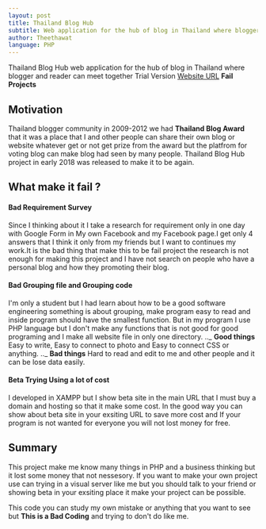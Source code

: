 ```yaml
---
layout: post
title: Thailand Blog Hub
subtitle: Web application for the hub of blog in Thailand where blogger and reader can meet together.
author: Theethawat
language: PHP
---
```


Thailand Blog Hub web application for the hub of blog in Thailand where blogger and reader can meet together Trial Version
[Website URL](http://dev.theethawatspace.in.th/thailandbloghub)
**Fail Projects**

## Motivation

Thailand blogger community in 2009-2012 we had **Thailand Blog Award** that it was a place that I and other people can share their own blog or website whatever get or not get prize from the award but the platfrom for voting blog can make blog had seen by many people. Thailand Blog Hub project in early 2018 was released to make it to be again.

## What make it fail ?

#### Bad Requirement Survey

Since I thinking about it I take a research for requirement only in one day with Google Form in My own Facebook and my Facebook page.I get only 4 answers that I think it only from my friends but I want to continues my work.It is the bad thing that make this to be fail project the research is not enough for making this project and I have not search on people who have a personal blog and how they promoting their blog.

#### Bad Grouping file and Grouping code

I'm only a student but I had learn about how to be a good software engineering something is about grouping, make program easy to read and inside program should have the smallest function. But in my program I use PHP language but I don't make any functions that is not good for good programing and I make all website file in only one directory.
.._ **Good things** Easy to write, Easy to connect to photo and Easy to connect CSS or anything.
.._ **Bad things** Hard to read and edit to me and other people and it can be lose data easily.

#### Beta Trying Using a lot of cost

I developed in XAMPP but I show beta site in the main URL that I must buy a domain and hosting so that it make some cost. In the good way you can show about beta site in your exsiting URL to save more cost and If your program is not wanted for everyone you will not lost money for free.

## Summary

This project make me know many things in PHP and a business thinking but it lost some money that not nessesory. If you want to make your own project use can trying in a visual server like me but you should talk to your friend or showing beta in your exsiting place it make your project can be possible.

This code you can study my own mistake or anything that you want to see but **This is a Bad Coding** and trying to don't do like me.
